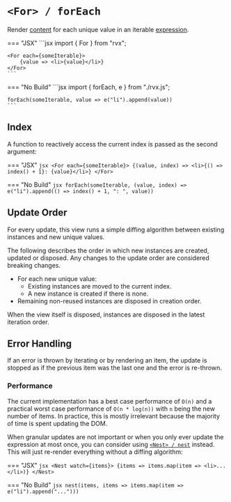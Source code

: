 # `<For> / forEach`
Render [content](../elements.md#content) for each unique value in an iterable [expression](../signals.md#expressions).

=== "JSX"
	```jsx
	import { For } from "rvx";

	<For each={someIterable}>
		{value => <li>{value}</li>}
	</For>
	```

=== "No Build"
	```jsx
	import { forEach, e } from "./rvx.js";

	forEach(someIterable, value => e("li").append(value))
	```

## Index
A function to reactively access the current index is passed as the second argument:

=== "JSX"
	```jsx
	<For each={someIterable}>
		{(value, index) => <li>{() => index() + 1}: {value}</li>}
	</For>
	```

=== "No Build"
	```jsx
	forEach(someIterable, (value, index) => e("li").append(() => index() + 1, ": ", value))
	```

## Update Order
For every update, this view runs a simple diffing algorithm between existing instances and new unique values.

The following describes the order in which new instances are created, updated or disposed. Any changes to the update order are considered breaking changes.

+ For each new unique value:
	+ Existing instances are moved to the current index.
	+ A new instance is created if there is none.
+ Remaining non-reused instances are disposed in creation order.

When the view itself is disposed, instances are disposed in the latest iteration order.

## Error Handling
If an error is thrown by iterating or by rendering an item, the update is stopped as if the previous item was the last one and the error is re-thrown.

### Performance
The current implementation has a best case performance of `O(n)` and a practical worst case performance of `O(n * log(n))` with `n` being the new number of items. In practice, this is mostly irrelevant because the majority of time is spent updating the DOM.

When granular updates are not important or when you only ever update the expression at most once, you can consider using [`<Nest> / nest`](./nest.md) instead. This will just re-render everything without a diffing algorithm:

=== "JSX"
	```jsx
	<Nest watch={items}>
		{items => items.map(item => <li>...</li>)}
	</Nest>
	```

=== "No Build"
	```jsx
	nest(items, items => items.map(item => e("li").append("...")))
	```
